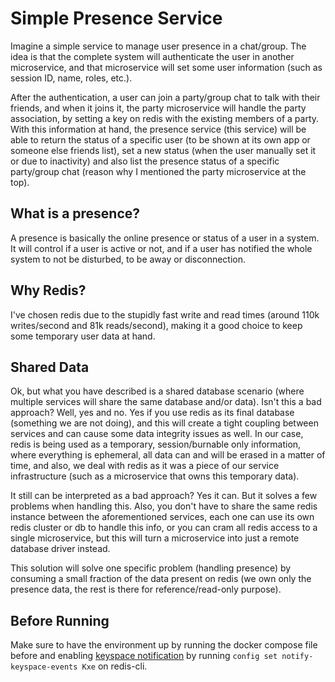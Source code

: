 # Simple Presence Service

Imagine a simple service to manage user presence in a chat/group. The idea is that the complete system will authenticate the
user in another microservice, and that microservice will set some user information (such as session ID, name, roles, etc.).

After the authentication, a user can join a party/group chat to talk with their friends, and when it joins it, the party microservice
will handle the party association, by setting a key on redis with the existing members of a party. With this information at hand, 
the presence service (this service) will be able to return the status of a specific user (to be shown at its own app or someone else friends list),
 set a new status (when the user manually set it or due to inactivity) and also list the presence status of a specific party/group chat 
(reason why I mentioned the party microservice at the top).

## What is a presence?

A presence is basically the online presence or status of a user in a system. It will control if a user is active or not, and if a user has notified the whole 
system to not be disturbed, to be away or disconnection. 

## Why Redis?

I've chosen redis due to the stupidly fast write and read times (around 110k writes/second and 81k reads/second), 
making it a good choice to keep some temporary user data at hand.

## Shared Data

Ok, but what you have described is a shared database scenario (where multiple services will share the same database and/or data). Isn't this a bad approach?
Well, yes and no. Yes if you use redis as its final database (something we are not doing), and this will create a tight coupling between services 
and can cause some data integrity issues as well. In our case, redis is being used as a temporary, session/burnable only information, where everything is ephemeral, 
all data can and will be erased in a matter of time, and also, we deal with redis as it was a piece of our service infrastructure (such as a microservice that owns this temporary data).

It still can be interpreted as a bad approach? Yes it can. But it solves a few problems when handling this. Also, you don't have to share the same redis instance between the aforementioned services, 
each one can use its own redis cluster or db to handle this info, or you can cram all redis access to a single microservice, but this will turn a microservice into just a remote database driver instead.

This solution will solve one specific problem (handling presence) by consuming a small fraction of the data present on redis (we own only the presence data, the rest is there for reference/read-only purpose).

## Before Running

Make sure to have the environment up by running the docker compose file before and enabling [keyspace notification](https://redis.io/topics/notifications) by running `config set notify-keyspace-events Kxe` on redis-cli.
